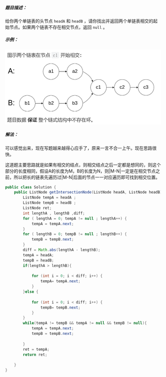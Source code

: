 ##### 题目描述：

给你两个单链表的头节点 `headA` 和 `headB` ，请你找出并返回两个单链表相交的起始节点。如果两个链表不存在相交节点，返回 `null` 。

##### 示例：

![image-20230313100840736](160.assets/image-20230313100840736.png)



##### 解法：

可以感觉出来，现在写题越来越得心应手了，原来一言不合一上午。现在思路很快。

这道题主要思路就是如果有相交的结点，则相交结点之后一定都是想同的，则这个部分的长度相同，假设A的长度为M，B的长度为N，则|M-N|一定是在相交节点之前，所以把长的链表先遍历过|M-N|后面的节点一一对应遍历即可找到相交位置。





```java
public class Solution {
    public ListNode getIntersectionNode(ListNode headA, ListNode headB) {
        ListNode tempA = headA ;
        ListNode tempB = headB ;
        ListNode ret;
        int lengthA , lengthB ,diff;
        for ( lengthA = 0; tempA != null ; lengthA++) {
            tempA = tempA.next;
        }
        for ( lengthB = 0; tempB != null ; lengthB++) {
            tempB = tempB.next;
        }
        diff = Math.abs(lengthA - lengthB);
        tempA = headA;
        tempB = headB;
        if(lengthA > lengthB){
            
            for (int i = 0; i < diff; i++) {
                tempA= tempA.next;
            }
        }else {
            
            for (int i = 0; i < diff; i++) {
                tempB= tempB.next;
            }
        }
        while(tempA != tempB && tempA != null && tempB != null){
            tempA = tempA.next;
            tempB = tempB.next;

        }
        ret = tempA;
        return ret;
        
    }
}
```

